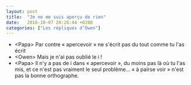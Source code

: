 ```yaml
---
layout: post
title:  "Je ne me suis aperçu de rien"
date:   2016-10-07 20:26:44 +0200
categories: ["Les répliques d’Owen"]
---
```


-   \<Papa\> Par contre « apercevoir » ne s'écrit pas du tout comme tu l'as écrit
-   \<Owen\> Mais je n'ai pas oublié le i !
-   \<Papa\> Il n'y a pas de i dans « apercevoir », du moins pas là où
    tu l'as mis, et ce n'est pas vraiment le seul problème… « à pairse
    voir » n'est pas la bonne orthographe.

